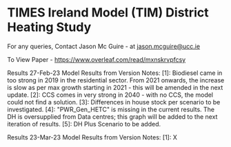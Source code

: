 # TIMES Ireland Model (TIM) District Heating Study

For any queries, Contact Jason Mc Guire - at jason.mcguire@ucc.ie

To View Paper - https://www.overleaf.com/read/mxnskrvpfcsy 

Results 27-Feb-23
Model Results from Version Notes:
[1]: Biodiesel came in too strong in 2019 in the residential sector. From 2021 onwards, the increase is slow as per max growth starting in 2021 - this will be amended in the next update. 
[2]: CCS comes in very strong in 2040 - with no CCS, the model could not find a solution. 
[3]: Differences in house stock per scenario to be investigated. 
[4]: "PWR_Gen_HETC" is missing in the current results. The DH is oversupplied from Data centres; this graph will be added to the next iteration of results. 
[5]: DH Plus Scenario to be added. 

Results 23-Mar-23
Model Results from Version Notes:
[1]: X
